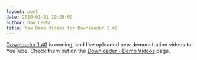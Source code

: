 ```yaml
---
layout: post
date: 2010-01-31 19:29:00
author: Dan Leehr
title: New Demo Videos for Downloader 1.40
---
```


[Downloader 1.40](/downloader) is coming, and I've uploaded new demonstration videos to YouTube.  Check them out on the [Downloader - Demo Videos](/downloadervideos) page.
